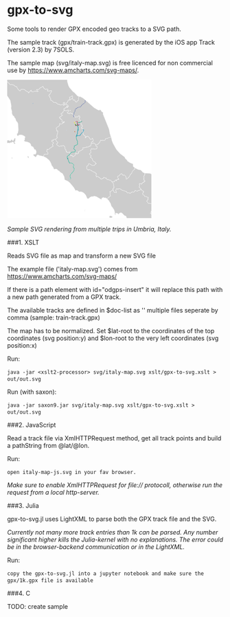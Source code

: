 # gpx-to-svg
Some tools to render GPX encoded geo tracks to a SVG path.

The sample track (gpx/train-track.gpx) is generated by the iOS app Track (version 2.3) by 7SOLS.

The sample map (svg/italy-map.svg) is free licenced for non commercial use by https://www.amcharts.com/svg-maps/.

![svg sample](https://raw.githubusercontent.com/OpenDGPS/gpx-to-svg/master/media/sample.png "Sample SVG Output")

*Sample SVG rendering from multiple trips in Umbria, Italy.*

###1. XSLT

Reads SVG file as map and transform a new SVG file

The example file ('italy-map.svg') comes from https://www.amcharts.com/svg-maps/

If there is a path element with id="odgps-insert" it will replace this path
  with a new path generated from a GPX track.

The available tracks are defined in $doc-list as '<filename without extension>' 
  multiple files seperate by comma (sample: train-track.gpx)

The map has to be normalized. Set $lat-root to the coordinates of 
  the top coordinates (svg position:y) and $lon-root to the very left coordinates (svg position:x)

Run:

    java -jar <xslt2-processor> svg/italy-map.svg xslt/gpx-to-svg.xslt > out/out.svg

Run (with saxon):

    java -jar saxon9.jar svg/italy-map.svg xslt/gpx-to-svg.xslt > out/out.svg
  
###2. JavaScript

Read a track file via XmlHTTPRequest method, get all track points and build a pathString from @lat/@lon.

Run:

    open italy-map-js.svg in your fav browser. 
    
*Make sure to enable XmlHTTPRequest for file:// protocoll, otherwise run the request from a local http-server.*

###3. Julia

gpx-to-svg.jl uses LightXML to parse both the GPX track file and the SVG. 

*Currently not many more track entries than 1k can be parsed. Any number significant higher kills the Julia-kernel with no explanations. The error could be in the browser-backend communication or in the LightXML.*

Run:

    copy the gpx-to-svg.jl into a jupyter notebook and make sure the gpx/1k.gpx file is available  

###4. C

TODO: create sample

